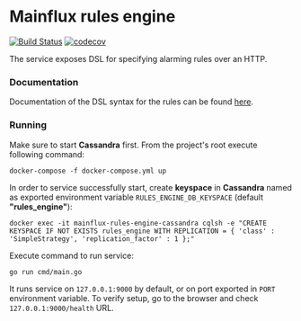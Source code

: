 # Mainflux rules engine

[![Build Status][travis-img]][travis-url] [![codecov][codecov-img]][codecov-url]

The service exposes DSL for specifying alarming rules over an HTTP.

### Documentation
Documentation of the DSL syntax for the rules can be found [here](doc/DSLSYNTAX.md).

### Running

Make sure to start **Cassandra** first. From the project's root execute following command:
```
docker-compose -f docker-compose.yml up
```

In order to service successfully start, create **keyspace** in **Cassandra** named as exported environment variable `RULES_ENGINE_DB_KEYSPACE` (default **"rules_engine"**):
```
docker exec -it mainflux-rules-engine-cassandra cqlsh -e "CREATE KEYSPACE IF NOT EXISTS rules_engine WITH REPLICATION = { 'class' : 'SimpleStrategy', 'replication_factor' : 1 };"
```

Execute command to run service:
```
go run cmd/main.go
```

It runs service on `127.0.0.1:9000` by default, or on port exported in `PORT` environment variable.
To verify setup, go to the browser and check `127.0.0.1:9000/health` URL.

[codecov-img]: https://codecov.io/gh/MainfluxLabs/rules-engine/branch/dev/graph/badge.svg
[codecov-url]: https://codecov.io/gh/MainfluxLabs/rules-engine
[travis-img]: https://travis-ci.org/MainfluxLabs/rules-engine.svg?branch=dev
[travis-url]: https://travis-ci.org/MainfluxLabs/rules-engine
